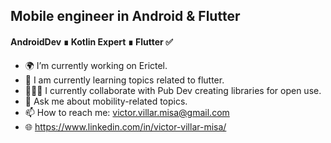 ## Mobile engineer in Android & Flutter
#### AndroidDev ∎ Kotlin Expert ∎ Flutter ✅

- 🌍 I’m currently working on Erictel.
- 📔 I am currently learning topics related to flutter.
- 🧑🏻‍💻 I currently collaborate with Pub Dev creating libraries for open use.
- 💬 Ask me about mobility-related topics.
- 📫 How to reach me: victor.villar.misa@gmail.com
- 🌐 https://www.linkedin.com/in/victor-villar-misa/
